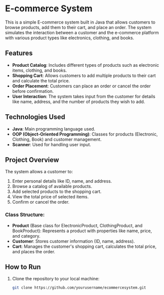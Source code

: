 # E-commerce System

This is a simple E-commerce system built in Java that allows customers to browse products, add them to their cart, and place an order. The system simulates the interaction between a customer and the e-commerce platform with various product types like electronics, clothing, and books.

## Features

- **Product Catalog**: Includes different types of products such as electronic items, clothing, and books.
- **Shopping Cart**: Allows customers to add multiple products to their cart and calculate the total price.
- **Order Placement**: Customers can place an order or cancel the order before confirmation.
- **User Interaction**: The system takes input from the customer for details like name, address, and the number of products they wish to add.

## Technologies Used

- **Java**: Main programming language used.
- **OOP (Object-Oriented Programming)**: Classes for products (Electronic, Clothing, Book) and customer management.
- **Scanner**: Used for handling user input.

## Project Overview

The system allows a customer to:
1. Enter personal details like ID, name, and address.
2. Browse a catalog of available products.
3. Add selected products to the shopping cart.
4. View the total price of selected items.
5. Confirm or cancel the order.

### Class Structure:
- **Product** (Base class for ElectronicProduct, ClothingProduct, and BookProduct): Represents a product with properties like name, price, and category.
- **Customer**: Stores customer information (ID, name, address).
- **Cart**: Manages the customer's shopping cart, calculates the total price, and places the order.

## How to Run

1. Clone the repository to your local machine:

   ```bash
   git clone https://github.com/yourusername/ecommercesystem.git
